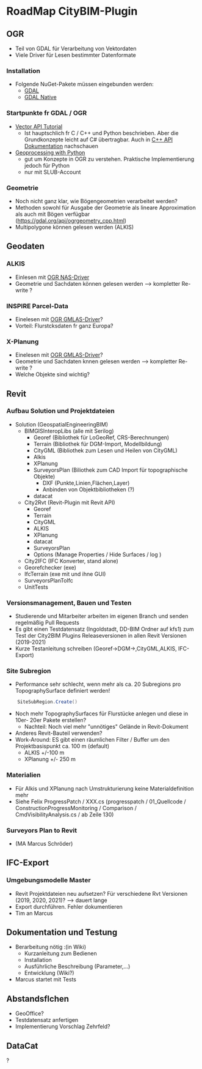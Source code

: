 # RoadMap CityBIM-Plugin

## OGR
- Teil von GDAL für Verarbeitung von Vektordaten
- Viele Driver für Lesen bestimmter Datenformate

### Installation
- Folgende NuGet-Pakete müssen eingebunden werden:
  - [GDAL](https://www.nuget.org/packages/GDAL/)
  - [GDAL Native](https://www.nuget.org/packages/GDAL.Native/)

### Startpunkte fr GDAL / OGR
- [Vector API Tutorial](https://gdal.org/tutorials/vector_api_tut.html)
  - Ist hauptschlich fr C / C++ und Python beschrieben. Aber die Grundkonzepte leicht auf C# übertragbar. Auch in [C++ API Dokumentation](https://gdal.org/doxygen/index.html) nachschauen
- [Geoprocessing with Python](https://learning.oreilly.com/library/view/geoprocessing-with-python/9781617292149/)
  - gut um Konzepte in OGR zu verstehen. Praktische Implementierung jedoch für Python
  - nur mit SLUB-Account

### Geometrie
- Noch nicht ganz klar, wie Bögengeometrien verarbeitet werden?
- Methoden sowohl für Ausgabe der Geometrie als lineare Approximation als auch mit Bögen verfügbar (https://gdal.org/api/ogrgeometry_cpp.html)
- Multipolygone können gelesen werden (ALKIS)

## Geodaten

### ALKIS
- Einlesen mit [OGR NAS-Driver](https://gdal.org/drivers/vector/nas.html#vector-nas)
- Geometrie und Sachdaten können gelesen werden --> kompletter Re-write ?

### INSPIRE Parcel-Data
- Einelesen mit [OGR GMLAS-Driver](https://gdal.org/drivers/vector/gmlas.html#vector-gmlas)?
- Vorteil: Flurstcksdaten fr ganz Europa?

### X-Planung
- Einelesen mit [OGR GMLAS-Driver](https://gdal.org/drivers/vector/gmlas.html#vector-gmlas)?
- Geometrie und Sachdaten knnen gelesen werden --> kompletter Re-write ?
- Welche Objekte sind wichtig? 


## Revit

### Aufbau Solution und Projektdateien

- Solution (GeospatialEngineeringBIM)
  - BIMGISInteropLibs (alle mit Serilog)
    - Georef (Bibliothek für LoGeoRef, CRS-Berechnungen)
    - Terrain (Bibliothek für DGM-Import, Modellbildung)
    - CityGML (Bibliothek zum Lesen und Heilen von CityGML)
    - Alkis
    - XPlanung
    - SurveyorsPlan (Biliothek zum CAD Import für topographische Objekte)
      - DXF (Punkte,Linien,Flächen,Layer)
      - Anbinden von Objektbibliotheken (?)
    - datacat
  - City2Rvt (Revit-Plugin mit Revit API) 
    - Georef 
    - Terrain
    - CityGML
    - ALKIS
    - XPlanung
    - datacat
    - SurveyorsPlan
    - Options (Manage Properties / Hide Surfaces / log )    
  - City2IFC (IFC Konverter, stand alone)
  - Georefchecker (exe)
  - IfcTerrain (exe mit und ihne GUI)
  - SurveyorsPlanToIfc
  - UnitTests

### Versionsmanagement, Bauen und Testen
- Studierende und Mitarbeiter arbeiten im eigenen Branch und senden regelmäßig Pull Requests
- Es gibt einen Testdatensatz (Ingoldstadt, DD-BIM Ordner auf kfs1) zum Test der City2BIM Plugins Releaseversionen in allen Revit Versionen (2019-2021)
- Kurze Testanleitung schreiben (Georef->DGM->,CityGML,ALKIS, IFC-Export)


### Site Subregion
- Performance sehr schlecht, wenn mehr als ca. 20 Subregions pro TopographySurface definiert werden!
```C#
	SiteSubRegion.Create()
```
- Noch mehr TopographySurfaces für Flurstücke anlegen und diese in 10er- 20er Pakete erstellen?
  - Nachteil: Noch viel mehr "unnötiges" Gelände in Revit-Dokument
- Anderes Revit-Bauteil verwenden?
- Work-Around: ES gibt einen räumlichen Filter / Buffer um den Projektbasispunkt ca. 100 m (default) 
  - ALKIS +/-100 m
  - XPlanung  +/- 250 m 
  
### Materialien
- Für Alkis und XPlanung nach Umstrukturierung keine Materialdefinition mehr
- Siehe Felix ProgressPatch / XXX.cs (progresspatch / 01_Quellcode / ConstructionProgressMonitoring / 
Comparison / CmdVisibilityAnalysis.cs / ab Zeile 130)

### Surveyors Plan to Revit
- (MA Marcus Schröder)

## IFC-Export

### Umgebungsmodelle Master
- Revit Projektdateien neu aufsetzen? Für verschiedene Rvt Versionen (2019, 2020, 2021)? --> dauert lange
- Export durchführen. Fehler dokumentieren
- Tim an Marcus

## Dokumentation und Testung

- Berarbeitung nötig :(in Wiki)
    - Kurzanleitung zum Bedienen
    - Installation
    - Ausführliche Beschreibung (Parameter,...)
    - Entwicklung (Wiki?)
- Marcus startet mit Tests


## Abstandsflchen
- GeoOffice?
- Testdatensatz anfertigen
- Implementierung Vorschlag Zehrfeld?


## DataCat
?
